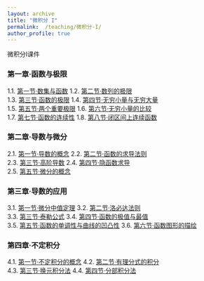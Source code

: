 ```yaml
---
layout: archive
title: "微积分 I"
permalink:  /teaching/微积分-I/
author_profile: true
---
```

微积分I课件
<!---
内容隐藏
--->


### 第一章·函数与极限

1.1. [第一节·数集与函数](https://kuanhoutian.github.io/files/Calculus_CN/wjf_1_1.pdf)  1.2. [第二节·数列的极限](https://kuanhoutian.github.io/files/Calculus_CN/wjf_1_2.pdf)  
1.3. [第三节·函数的极限](https://kuanhoutian.github.io/files/Calculus_CN/wjf_1_3.pdf)  1.4. [第四节·无穷小量与无穷大量](https://kuanhoutian.github.io/files/wjf_1_4.pdf)  
1.5. [第五节·两个重要极限](https://kuanhoutian.github.io/files/wjf_1_5.pdf)             1.6. [第六节·无穷小量的比较](https://kuanhoutian.github.io/files/Calculus_CN/wjf_1_6.pdf)  
1.7. [第七节·函数的连续性](https://kuanhoutian.github.io/files/Calculus_CN/wjf_1_7.pdf)  1.8. [第八节·闭区间上连续函数](https://kuanhoutian.github.io/files/wjf_1_8.pdf)

### 第二章·导数与微分

2.1. [第一节·导数的概念](https://kuanhoutian.github.io/files/Calculus_CN/wjf_2_1.pdf)  2.2. [第二节·函数的求导法则](https://kuanhoutian.github.io/files/Calculus_CN/wjf_2_2.pdf)  
2.3. [第三节·高阶导数](https://kuanhoutian.github.io/files/Calculus_CN/wjf_2_3.pdf)  2.4. [第四节·隐函数求导](https://kuanhoutian.github.io/files/wjf_2_4.pdf)  
2.5. [第五节·微分的概念](https://kuanhoutian.github.io/files/wjf_2_5.pdf)           

### 第三章·导数的应用

3.1. [第一节·微分中值定理](https://kuanhoutian.github.io/files/Calculus_CN/wjf_3_1.pdf)  3.2. [第二节·洛必达法则](https://kuanhoutian.github.io/files/Calculus_CN/wjf_3_2.pdf)  
3.3. [第三节·泰勒公式](https://kuanhoutian.github.io/files/Calculus_CN/wjf_3_3.pdf)    3.4. [第四节·函数的极值与最值](https://kuanhoutian.github.io/files/wjf_3_4.pdf)  
3.5. [第五节·函数的单调性与曲线的凹凸性](https://kuanhoutian.github.io/files/wjf_3_5.pdf)  3.6. [第六节·函数图形的描绘](https://kuanhoutian.github.io/files/Calculus_CN/wjf_3_6.pdf)      

### 第四章·不定积分

4.1. [第一节·不定积分的概念](https://kuanhoutian.github.io/files/Calculus_CN/wjf_4_1.pdf)  4.2. [第二节·有理分式的积分](https://kuanhoutian.github.io/files/Calculus_CN/wjf_4_2.pdf)  
4.3. [第三节·换元积分法](https://kuanhoutian.github.io/files/Calculus_CN/wjf_4_3.pdf)  4.4. [第四节·分部积分法](https://kuanhoutian.github.io/files/wjf_4_4.pdf)   
